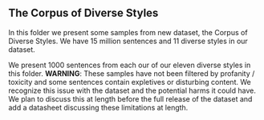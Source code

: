 ## The Corpus of Diverse Styles

In this folder we present some samples from new dataset, the Corpus of Diverse Styles. We have 15 million sentences and 11 diverse styles in our dataset.

We present 1000 sentences from each our of our eleven diverse styles in this folder. **WARNING**: These samples have not been filtered by profanity / toxicity and some sentences contain expletives or disturbing content. We recognize this issue with the dataset and the potential harms it could have. We plan to discuss this at length before the full release of the dataset and add a datasheet discussing these limitations at length.

